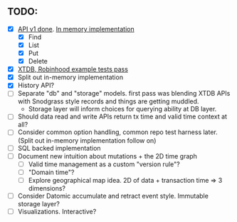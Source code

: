 ## TODO:
- [x] [API v1 done](https://github.com/elh/bitemporal/blob/main/db.go). [In memory implementation](https://github.com/elh/bitemporal/blob/main/memory/db.go)
    - [x] Find
    - [x] List
    - [x] Put
    - [x] Delete
- [x] [XTDB, Robinhood example tests pass](https://github.com/elh/bitemporal/blob/main/memory/db_examples_test.go)
- [x] Split out in-memory implementation
- [x] History API?
- [ ] Separate "db" and "storage" models. first pass was blending XTDB APIs with Snodgrass style records and things are getting muddled.
    - Storage layer will inform choices for querying ability at DB layer.
- [ ] Should data read and write APIs return tx time and valid time context at all?
- [ ] Consider common option handling, common repo test harness later. (Split out in-memory implementation follow on)
- [ ] SQL backed implementation
- [ ] Document new intuition about mutations + the 2D time graph
    - [ ] Valid time management as a custom "version rule"?
    - [ ] "Domain time"?
    - [ ] Explore geographical map idea. 2D of data + transaction time => 3 dimensions?
- [ ] Consider Datomic accumulate and retract event style. Immutable storage layer?
- [ ] Visualizations. Interactive?
